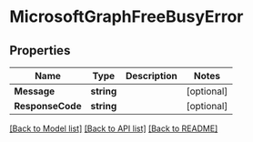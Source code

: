 # MicrosoftGraphFreeBusyError

## Properties

Name | Type | Description | Notes
------------ | ------------- | ------------- | -------------
**Message** | **string** |  | [optional] 
**ResponseCode** | **string** |  | [optional] 

[[Back to Model list]](../README.md#documentation-for-models) [[Back to API list]](../README.md#documentation-for-api-endpoints) [[Back to README]](../README.md)


